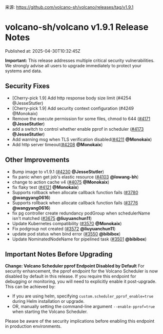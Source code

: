 来源: https://github.com/volcano-sh/volcano/releases/tag/v1.9.1

# volcano-sh/volcano v1.9.1 Release Notes

Published at: 2025-04-30T10:32:45Z

**Important:**
This release addresses multiple critical security vulnerabilities. We strongly advise all users to upgrade immediately to protect your systems and data.
## Security Fixes
- [Cherry-pick 1.9] Add http response body size limit (#4254 @JesseStutler)
- [Cherry-pick 1.9] Add security context configuration (#4249 @Monokaix)
- Remove the execute permission for some files, chmod to 644 ([#4171](https://github.com/volcano-sh/volcano/pull/4171) **@JesseStutler**)
- add a switch to control whether enable pprof in scheduler ([#4173](https://github.com/volcano-sh/volcano/pull/4173) **@JesseStutler**)
- Add warning msg when TLS verification disabled([#4211](https://github.com/volcano-sh/volcano/pull/4211) **@Monokaix**)
- Add http server timeout([#4208](https://github.com/volcano-sh/volcano/pull/4208) **@Monokaix**)

## Other Improvements
- Bump image to v1.9.1 ([#4230](https://github.com/volcano-sh/volcano/pull/4230) **@JesseStutler**)
- fix panic when get job's elastic resource ([#4103](https://github.com/volcano-sh/volcano/pull/4103) **@lowang-bh**)
- change to action cache v4 ([#4075](https://github.com/volcano-sh/volcano/pull/4075) **@Monokaix**)
- fix flaky test ([#4121](https://github.com/volcano-sh/volcano/pull/4121) **@Monokaix**)
- Supports rollback when allocate callback function fails ([#3780](https://github.com/volcano-sh/volcano/pull/3780) **@wangyang0616**)
- Supports rollback when allocate callback function fails ([#3776](https://github.com/volcano-sh/volcano/pull/3776) **@wangyang0616**)
- fix pg controller create redundancy podGroup when schedulerName isn't matched ([#3675](https://github.com/volcano-sh/volcano/pull/3675) **@liuyuanchun11**)
- Update Kubernetes compatibility ([#3570](https://github.com/volcano-sh/volcano/pull/3570) **@Monokaix**)
- Fix podgroup not created ([#3572](https://github.com/volcano-sh/volcano/pull/3572) **@liuyuanchun11**)
- update pod status when bind error ([#3550](https://github.com/volcano-sh/volcano/pull/3550) **@bibibox**)
- Update NominatedNodeName for pipelined task ([#3501](https://github.com/volcano-sh/volcano/pull/3501) **@bibibox**)

## Important Notes Before Upgrading
**Change: Volcano Scheduler pprof Endpoint Disabled by Default**
For security enhancement, the pprof endpoint for the Volcano Scheduler is now disabled by default in this release. If you require this endpoint for debugging or monitoring, you will need to explicitly enable it post-upgrade. This can be achieved by:
- If you are using helm, specifying `custom.scheduler_pprof_enable=true` during Helm installation or upgrade. 
- OR, manually  setting the command-line argument `--enable-pprof=true` when starting the Volcano Scheduler. 

Please be aware of the security implications before enabling this endpoint in production environments.